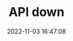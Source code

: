 ---
title: API down
date: 2022-11-03 16:47:08
resolved: false
resolvedWhen: 
severity: down
affected:
  - API
section: issue
---